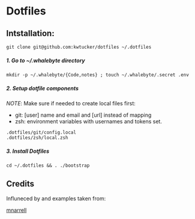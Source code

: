 # Dotfiles

## Intstallation:

```
git clone git@github.com:kwtucker/dotfiles ~/.dotfiles
```

##### 1. Go to ~/.whalebyte directory

```
mkdir -p ~/.whalebyte/{Code,notes} ; touch ~/.whalebyte/.secret .env
```

##### 2. Setup dotfile components

*NOTE*: Make sure if needed to create local files first:
 - git: [user] name and email and [url] instead of mapping
 - zsh: environment variables with usernames and tokens set.

```shell
.dotfiles/git/config.local
.dotfiles/zsh/local.zsh
```

##### 3. Install Dotfiles

```
cd ~/.dotfiles && . ./bootstrap
```

## Credits

Influneced by and examples taken from:

[mnarrell](https://github.com/mnarrell/dotfiles)

